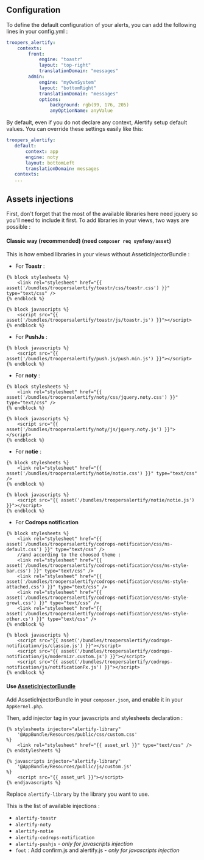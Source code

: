 Configuration
-------------

To define the default configuration of your alerts, you can add the following lines in your config.yml :

```yml
troopers_alertify:
    contexts:
        front:
            engine: "toastr"
            layout: "top-right"
            translationDomain: "messages"
        admin:
            engine: "myOwnSystem"
            layout: "bottomRight"
            translationDomain: "messages"
            options:
                background: rgb(99, 176, 205)
                anyOptionName: anyValue
```

By default, even if you do not declare any context, Alertify setup default values. You can override these settings easily like this:

 ```yml
troopers_alertify:
    default:
        context: app
        engine: noty
        layout: bottomLeft
        translationDomain: messages
    contexts:
    ...
```

Assets injections
------------------

First, don't forget that the most of the available libraries here need jquery so you'll need to include it first.
To add libraries in your views, two ways are possible :

#### Classic way (recommended) (need `composer req symfony/asset`)

This is how embed libraries in your views without AsseticInjectorBundle :

- For **Toastr** :
```twig
{% block stylesheets %}
    <link rel="stylesheet" href="{{ asset('/bundles/troopersalertify/toastr/css/toastr.css') }}" type="text/css" />
{% endblock %}

{% block javascripts %}
    <script src="{{ asset('/bundles/troopersalertify/toastr/js/toastr.js') }}"></script>
{% endblock %}
```

- For **PushJs** :
```twig
{% block javascripts %}
    <script src="{{ asset('/bundles/troopersalertify/push.js/push.min.js') }}"></script>
{% endblock %}
```

- For **noty** :
```twig
{% block stylesheets %}
    <link rel="stylesheet" href="{{ asset('/bundles/troopersalertify/noty/css/jquery.noty.css') }}" type="text/css" />
{% endblock %}

{% block javascripts %}
    <script src="{{ asset('/bundles/troopersalertify/noty/js/jquery.noty.js') }}"></script>
{% endblock %}
```

- For **notie** :
```twig
{% block stylesheets %}
    <link rel="stylesheet" href="{{ asset('/bundles/troopersalertify/notie/notie.css') }}" type="text/css" />
{% endblock %}

{% block javascripts %}
    <script src="{{ asset('/bundles/troopersalertify/notie/notie.js') }}"></script>
{% endblock %}

```

- For **Codrops notification**
```twig
{% block stylesheets %}
    <link rel="stylesheet" href="{{ asset('/bundles/troopersalertify/codrops-notification/css/ns-default.css') }}" type="text/css" />
    //and according to the choosed theme :
    <link rel="stylesheet" href="{{ asset('/bundles/troopersalertify/codrops-notification/css/ns-style-bar.css') }}" type="text/css" />
    <link rel="stylesheet" href="{{ asset('/bundles/troopersalertify/codrops-notification/css/ns-style-attached.css') }}" type="text/css" />
    <link rel="stylesheet" href="{{ asset('/bundles/troopersalertify/codrops-notification/css/ns-style-growl.css') }}" type="text/css" />
    <link rel="stylesheet" href="{{ asset('/bundles/troopersalertify/codrops-notification/css/ns-style-other.cs') }}" type="text/css" />
{% endblock %}

{% block javascripts %}
    <script src="{{ asset('/bundles/troopersalertify/codrops-notification/js/classie.js') }}"></script>
    <script src="{{ asset('/bundles/troopersalertify/codrops-notification/js/modernizr.custom.js') }}"></script>
    <script src="{{ asset('/bundles/troopersalertify/codrops-notification/js/notificationFx.js') }}"></script>
{% endblock %}
```

#### Use [AsseticInjectorBundle](https://github.com/Troopers/AsseticInjectorBundle)

Add AsseticInjectorBundle in your `composer.json`, and enable it in your `AppKernel.php`.

Then, add injector tag in your javascripts and stylesheets declaration :

```twig
{% stylesheets injector="alertify-library"
    '@AppBundle/Resources/public/css/custom.css'
%}
    <link rel="stylesheet" href="{{ asset_url }}" type="text/css" />
{% endstylesheets %}

{% javascripts injector="alertify-library"
    '@AppBundle/Resources/public/js/custom.js'
%}
    <script src="{{ asset_url }}"></script>
{% endjavascripts %}
```

Replace `alertify-library` by the library you want to use.

This is the list of available injections :
- `alertify-toastr`
- `alertify-noty`
- `alertify-notie`
- `alertify-codrops-notification`
- `alertify-pushjs` - *only for javascripts injection*
- `foot` : Add confirm.js and alertify.js - *only for javascripts injection*